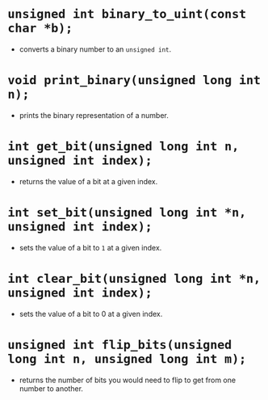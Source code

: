 # `unsigned int binary_to_uint(const char *b);`
* converts a binary number to an `unsigned int`.
# `void print_binary(unsigned long int n);`
* prints the binary representation of a number.
# `int get_bit(unsigned long int n, unsigned int index);`
* returns the value of a bit at a given index.
# `int set_bit(unsigned long int *n, unsigned int index);`
* sets the value of a bit to `1` at a given index.
# `int clear_bit(unsigned long int *n, unsigned int index);`
* sets the value of a bit to 0 at a given index.
# `unsigned int flip_bits(unsigned long int n, unsigned long int m);`
* returns the number of bits you would need to flip to get from one number to another.